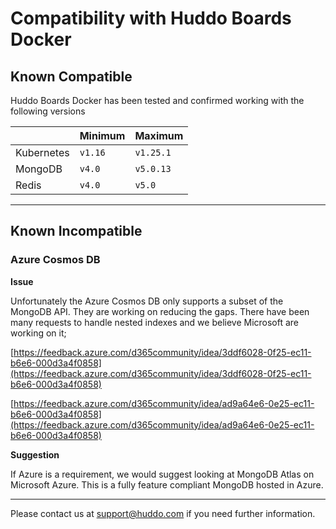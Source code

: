 # Compatibility with Huddo Boards Docker

## Known Compatible

Huddo Boards Docker has been tested and confirmed working with the following versions

|            | Minimum | Maximum   |
| ---------- | ------- | --------- |
| Kubernetes | `v1.16` | `v1.25.1` |
| MongoDB    | `v4.0`  | `v5.0.13`  |
| Redis      | `v4.0`  | `v5.0`    |

---

## Known Incompatible

### Azure Cosmos DB

**Issue**

Unfortunately the Azure Cosmos DB only supports a subset of the MongoDB API. They are working on reducing the gaps. There have been many requests to handle nested indexes and we believe Microsoft are working on it;

[https://feedback.azure.com/d365community/idea/3ddf6028-0f25-ec11-b6e6-000d3a4f0858](https://feedback.azure.com/d365community/idea/3ddf6028-0f25-ec11-b6e6-000d3a4f0858)

[https://feedback.azure.com/d365community/idea/ad9a64e6-0e25-ec11-b6e6-000d3a4f0858](https://feedback.azure.com/d365community/idea/ad9a64e6-0e25-ec11-b6e6-000d3a4f0858)

**Suggestion**

If Azure is a requirement, we would suggest looking at MongoDB Atlas on Microsoft Azure. This is a fully feature compliant MongoDB hosted in Azure.

---

Please contact us at [support@huddo.com](mailto:support@huddo.com) if you need further information.
